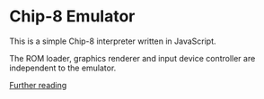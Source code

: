 Chip-8 Emulator
======================

This is a simple Chip-8 interpreter written in JavaScript.

The ROM loader, graphics renderer and input device controller are independent to the emulator.

[Further reading](http://blog.alexanderdickson.com/javascript-chip-8-emulator)
